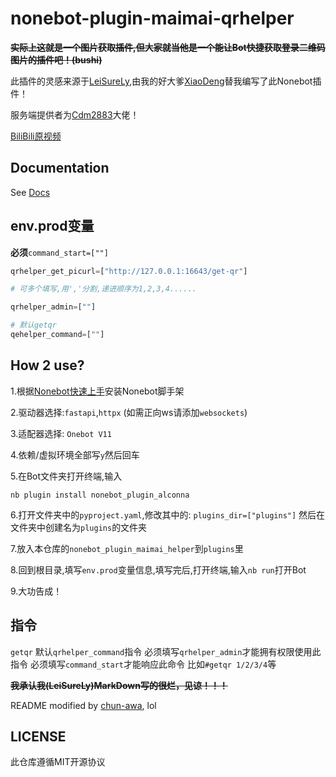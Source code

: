 # nonebot-plugin-maimai-qrhelper

**~~实际上这就是一个图片获取插件,但大家就当他是一个能让Bot快捷获取登录二维码图片的插件吧！(bushi)~~**

此插件的灵感来源于[LeiSureLy](https://github.com/LeiSureLyYrsc),由我的好大爹[XiaoDeng](https://github.com/This-is-XiaoDeng/)替我编写了此Nonebot插件！

服务端提供者为[Cdm2883](https://github.com/Cdm2883/)大佬！

[BiliBili原视频](https://bilibili.com/BV1kT421r74M)

## Documentation

See [Docs](https://nonebot.dev/)

## env.prod变量
**必须**`command_start=[""]`

```python
qrhelper_get_picurl=["http://127.0.0.1:16643/get-qr"]

# 可多个填写,用','分割,递进顺序为1,2,3,4......

qrhelper_admin=[""]

# 默认getqr
qehelper_command=[""]
```

## How 2 use?
1.根据[Nonebot快速上手](https://nonebot.dev/docs/quick-start)安装Nonebot脚手架

2.驱动器选择:`fastapi`,`httpx`
(如需正向ws请添加`websockets`)

3.适配器选择: `Onebot V11`

4.依赖/虚拟环境全部写`y`然后回车

5.在Bot文件夹打开终端,输入
```
nb plugin install nonebot_plugin_alconna
```

6.打开文件夹中的`pyproject.yaml`,修改其中的:
`plugins_dir=["plugins"]`
然后在文件夹中创建名为`plugins`的文件夹

7.放入本仓库的`nonebot_plugin_maimai_helper`到`plugins`里

8.回到根目录,填写`env.prod`变量信息,填写完后,打开终端,输入`nb run`打开Bot

9.大功告成！

## 指令
`getqr` 默认`qrhelper_command`指令
必须填写`qrhelper_admin`才能拥有权限使用此指令
必须填写`command_start`才能响应此命令
比如`#getqr 1/2/3/4`等 

**~~我承认我(LeiSureLy)MarkDown写的很烂，见谅！！！~~**

README modified by [chun-awa](https://github.com/chun-awa), lol

## LICENSE

此仓库遵循MIT开源协议
